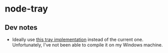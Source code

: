 # node-tray

## Dev notes

- Ideally use [this tray implementation](https://github.com/dmikushin/tray) instead of the current one. Unfortunately, I've not been able to compile it on my Windows machine.

